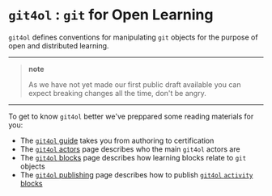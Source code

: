 # `git4ol` : `git` for Open Learning

`git4ol` defines conventions for manipulating `git` objects for the purpose of open and distributed learning.

---

> **note**
>
> As we have not yet made our first public draft available you can expect breaking changes all the time, don't be angry.

---

To get to know `git4ol` better we've preppared some reading materials for you:

- The [`git4ol` guide](guide.md) takes you from authoring to certification
- The [`git4ol` actors](actors.md) page describes who the main `git4ol` actors are
- The [`git4ol` blocks](blocks.md) page describes how learning blocks relate to `git` objects
- The [`git4ol` publishing](publishing.md) page describes how to publish [`git4ol` `activity` blocks](blocks.md#activity-blocks)
